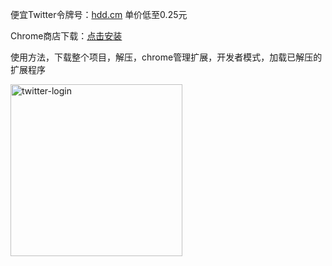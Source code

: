 便宜Twitter令牌号：[hdd.cm](https://hdd.cm/)  单价低至0.25元

Chrome商店下载：[点击安装](https://chrome.google.com/webstore/detail/twitter-token-login/gidagjoldoibifeocgoioiblgpehmbad)


使用方法，下载整个项目，解压，chrome管理扩展，开发者模式，加载已解压的扩展程序


<img width="275" alt="twitter-login" src="https://github.com/Fooyao/twitter-token-login/assets/6670270/428d6756-9413-4795-805c-23f8686ed3a3">
